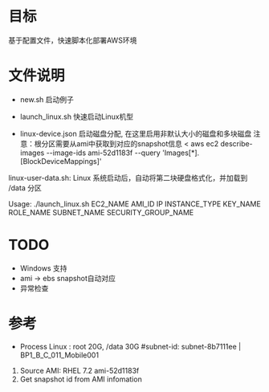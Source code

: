 # 目标
基于配置文件，快速脚本化部署AWS环境


# 文件说明
* new.sh
启动例子

* launch_linux.sh
快速启动Linux机型

* linux-device.json
    启动磁盘分配, 在这里启用非默认大小的磁盘和多块磁盘
	注意：根分区需要从ami中获取到对应的snapshot信息
	< aws ec2 describe-images --image-ids ami-52d1183f --query 'Images[*].[BlockDeviceMappings]'

linux-user-data.sh:  Linux 系统启动后，自动将第二块硬盘格式化，并加载到 /data 分区

Usage:
   ./launch_linux.sh EC2_NAME AMI_ID IP INSTANCE_TYPE KEY_NAME ROLE_NAME SUBNET_NAME SECURITY_GROUP_NAME


# TODO
* Windows 支持
* ami -> ebs snapshot自动对应
* 异常检查


# 参考
* Process
Linux : root 20G, /data 30G                                                                                                                                                        #subnet-id:  subnet-8b7111ee | BP1_B_C_011_Mobile001
1. Source AMI: RHEL 7.2 ami-52d1183f
2. Get snapshot id from AMI infomation
